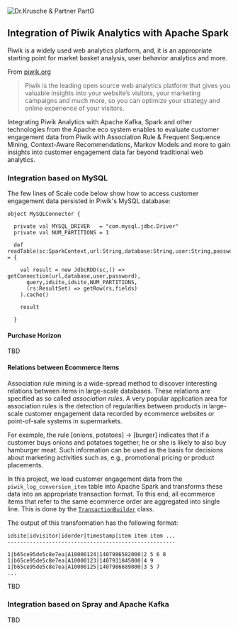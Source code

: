 ![Dr.Krusche & Partner PartG](https://raw.github.com/skrusche63/spark-elastic/master/images/dr-kruscheundpartner.png)

## Integration of Piwik Analytics with Apache Spark 

Piwik is a widely used web analytics platform, and, it is an appropriate starting point for market basket analysis, user behavior analytics and more.

From [piwik.org](http://piwik.org/)
> Piwik is the leading open source web analytics platform that gives you valuable insights into your website’s visitors, your marketing campaigns and much more, so you can optimize your strategy and online experience of your visitors.

Integrating Piwik Analytics with Apache Kafka, Spark and other technologies from the Apache eco system enables to evaluate customer engagement data from Piwik with Association Rule & Frequent Sequence Mining, Context-Aware Recommendations, Markov Models and more to gain insights into customer engagement data far beyond traditional web analytics.

### Integration based on MySQL

The few lines of Scale code below show how to access customer engagement data persisted in Piwik's MySQL database:
```
object MySQLConnector {

  private val MYSQL_DRIVER   = "com.mysql.jdbc.Driver"
  private val NUM_PARTITIONS = 1
   
  def readTable(sc:SparkContext,url:String,database:String,user:String,password:String,idsite:Int,query:String,fields:List[String]):RDD[Map[String,Any]] = {
    
    val result = new JdbcRDD(sc,() => getConnection(url,database,user,password),
      query,idsite,idsite,NUM_PARTITIONS,
      (rs:ResultSet) => getRow(rs,fields)
    ).cache()

    result
    
  }

```

#### Purchase Horizon

TBD

#### Relations between Ecommerce Items 

Association rule mining is a wide-spread method to discover interesting relations between items in large-scale databases. These relations 
are specified as so called *association rules*. A very popular application area for association rules is the detection of regularities between 
products in large-scale customer engagement data recorded by ecommerce websites or point-of-sale systems in supermarkets.

For example, the rule [onions, potatoes] -> [burger] indicates that if a customer buys onions and potatoes together, he or she is likely to also buy 
hamburger meat. Such information can be used as the basis for decisions about marketing activities such as, e.g., promotional pricing or product placements. 

In this project, we load customer engagement data from the `piwik_log_conversion_item` table into Apache Spark and transforms these data into an 
appropriate transaction format. To this end, all ecommerce items that refer to the same ecommerce order are aggregated into single line. This is done by the [`TransactionBuilder`](https://github.com/skrusche63/spark-piwik/blob/master/src/main/scala/de/kp/spark/piwik/TransactionBuilder.scala) class.

The output of this transformation has the following format:
```
idsite|idvisitor|idorder|timestamp|item item item ...
-----------------------------------------------------

1|b65ce95de5c8e7ea|A10000124|1407986582000|2 5 6 8 
1|b65ce95de5c8e7ea|A10000123|1407931845000|4 9
1|b65ce95de5c8e7ea|A10000125|1407986689000|3 5 7
...

```


TBD

### Integration based on Spray and Apache Kafka

TBD
